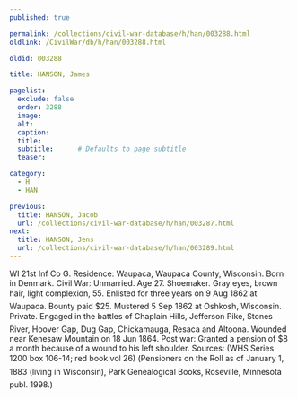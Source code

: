 ```yaml
---
published: true

permalink: /collections/civil-war-database/h/han/003288.html
oldlink: /CivilWar/db/h/han/003288.html

oldid: 003288

title: HANSON, James

pagelist:
  exclude: false
  order: 3288
  image: 
  alt:
  caption:
  title:
  subtitle:      # Defaults to page subtitle
  teaser:

category: 
  - H 
  - HAN

previous:
  title: HANSON, Jacob
  url: /collections/civil-war-database/h/han/003287.html  
next:
  title: HANSON, Jens
  url: /collections/civil-war-database/h/han/003289.html   
---
```

WI 21st Inf Co G. Residence: Waupaca, Waupaca County, Wisconsin. Born in Denmark. Civil War: Unmarried. Age 27. Shoemaker. Gray eyes, brown hair, light complexion, 5&#146;5&#148;. Enlisted for three years on 9 Aug 1862 at Waupaca. Bounty paid $25. Mustered 5 Sep 1862 at Oshkosh, Wisconsin. Private. Engaged in the battles of Chaplain Hills, Jefferson Pike, Stone&#146;s River, Hoover Gap, Dug Gap, Chickamauga, Resaca and Altoona. Wounded near Kenesaw Mountain on 18 Jun 1864. Post war: Granted a pension of $8 a month because of a wound to his left shoulder. Sources: (WHS Series 1200 box 106-14; red book vol 26) (&#147;Pensioners on the Roll as of January 1, 1883 (living in Wisconsin)&#148;, Park Genealogical Books, Roseville, Minnesota publ. 1998.)